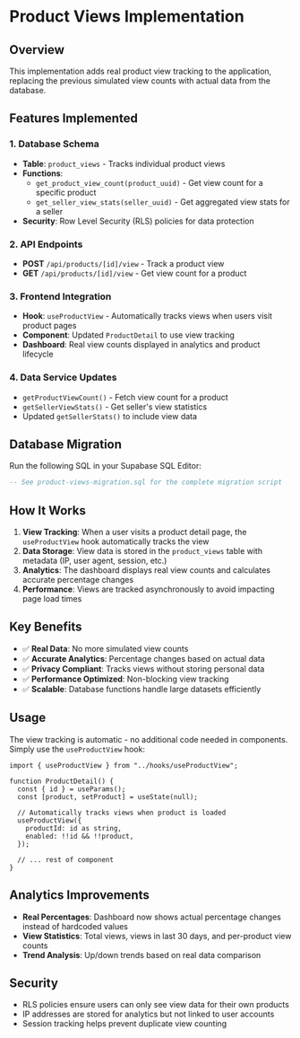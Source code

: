 # Product Views Implementation

## Overview

This implementation adds real product view tracking to the application, replacing the previous simulated view counts with actual data from the database.

## Features Implemented

### 1. Database Schema

- **Table**: `product_views` - Tracks individual product views
- **Functions**:
  - `get_product_view_count(product_uuid)` - Get view count for a specific product
  - `get_seller_view_stats(seller_uuid)` - Get aggregated view stats for a seller
- **Security**: Row Level Security (RLS) policies for data protection

### 2. API Endpoints

- **POST** `/api/products/[id]/view` - Track a product view
- **GET** `/api/products/[id]/view` - Get view count for a product

### 3. Frontend Integration

- **Hook**: `useProductView` - Automatically tracks views when users visit product pages
- **Component**: Updated `ProductDetail` to use view tracking
- **Dashboard**: Real view counts displayed in analytics and product lifecycle

### 4. Data Service Updates

- `getProductViewCount()` - Fetch view count for a product
- `getSellerViewStats()` - Get seller's view statistics
- Updated `getSellerStats()` to include view data

## Database Migration

Run the following SQL in your Supabase SQL Editor:

```sql
-- See product-views-migration.sql for the complete migration script
```

## How It Works

1. **View Tracking**: When a user visits a product detail page, the `useProductView` hook automatically tracks the view
2. **Data Storage**: View data is stored in the `product_views` table with metadata (IP, user agent, session, etc.)
3. **Analytics**: The dashboard displays real view counts and calculates accurate percentage changes
4. **Performance**: Views are tracked asynchronously to avoid impacting page load times

## Key Benefits

- ✅ **Real Data**: No more simulated view counts
- ✅ **Accurate Analytics**: Percentage changes based on actual data
- ✅ **Privacy Compliant**: Tracks views without storing personal data
- ✅ **Performance Optimized**: Non-blocking view tracking
- ✅ **Scalable**: Database functions handle large datasets efficiently

## Usage

The view tracking is automatic - no additional code needed in components. Simply use the `useProductView` hook:

```tsx
import { useProductView } from "../hooks/useProductView";

function ProductDetail() {
  const { id } = useParams();
  const [product, setProduct] = useState(null);

  // Automatically tracks views when product is loaded
  useProductView({
    productId: id as string,
    enabled: !!id && !!product,
  });

  // ... rest of component
}
```

## Analytics Improvements

- **Real Percentages**: Dashboard now shows actual percentage changes instead of hardcoded values
- **View Statistics**: Total views, views in last 30 days, and per-product view counts
- **Trend Analysis**: Up/down trends based on real data comparison

## Security

- RLS policies ensure users can only see view data for their own products
- IP addresses are stored for analytics but not linked to user accounts
- Session tracking helps prevent duplicate view counting

